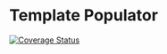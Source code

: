 # Template Populator

[![Coverage Status](https://coveralls.io/repos/github/michaelruocco/xml-to-csv/badge.svg?branch=master)](https://coveralls.io/github/michaelruocco/xml-to-csv?branch=master)